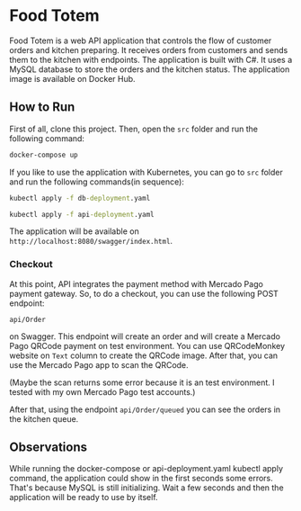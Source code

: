 # Food Totem
Food Totem is a web API application that controls the flow of customer orders and kitchen preparing. It receives orders from customers and sends them to the kitchen with endpoints. The application is built with C#. It uses a MySQL database to store the orders and the kitchen status. The application image is available on Docker Hub.

## How to Run

First of all, clone this project. Then, open the `src` folder and run the following command:

```cmd
docker-compose up
```

If you like to use the application with Kubernetes, you can go to `src` folder and run the following commands(in sequence):

```cmd
kubectl apply -f db-deployment.yaml
```

```cmd
kubectl apply -f api-deployment.yaml
```

The application will be available on `http://localhost:8080/swagger/index.html`.

### Checkout

At this point, API integrates the payment method with Mercado Pago payment gateway. So, to do a checkout, you can use the following POST endpoint:

```api/Order```

on Swagger. This endpoint will create an order and will create a Mercado Pago QRCode payment on test environment. You can use QRCodeMonkey website on `Text` column to create the QRCode image. After that, you can use the Mercado Pago app to scan the QRCode.

(Maybe the scan returns some error because it is an test environment. I tested with my own Mercado Pago test accounts.)

After that, using the endpoint ```api/Order/queued``` you can see the orders in the kitchen queue.

## Observations

While running the docker-compose or api-deployment.yaml kubectl apply command, the application could show in the first seconds some errors. That's because MySQL is still initializing. Wait a few seconds and then the application will be ready to use by itself.